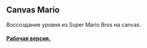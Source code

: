 ## Canvas Mario
Воссоздание уровня из Super Mario Bros на canvas.
#### [Рабочая версия.](https://platon517.github.io/Canvas-Mario/)
